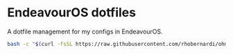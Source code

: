 # EndeavourOS dotfiles
A dotfile management for my configs in EndeavourOS.

```bash
bash -c "$(curl -fsSL https://raw.githubusercontent.com/rhobernardi/ohmydot/main/EndeavourOS/xfce4/install.sh)"
```

